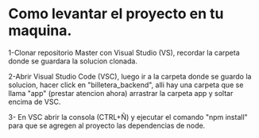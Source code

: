 # Como levantar el proyecto en tu maquina.

1-Clonar repositorio Master con Visual Studio (VS), recordar la carpeta donde se guardara la solucion clonada.

2-Abrir Visual Studio Code (VSC), luego ir a la carpeta donde se guardo la solucion, hacer click en "billetera_backend", alli hay una carpeta que se llama "app" (prestar atencion ahora) arrastrar la carpeta app y soltar encima de VSC.

3- En VSC abrir la consola (CTRL+Ñ) y ejecutar el comando "npm install" para que se agregen al proyecto las dependencias de node.

